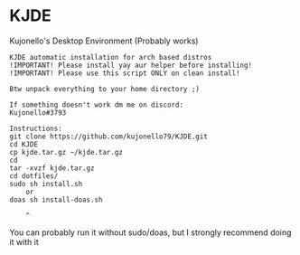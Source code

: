 # KJDE
Kujonello's Desktop Environment (Probably works)

	KJDE automatic installation for arch based distros
	!IMPORTANT! Please install yay aur helper before installing!
	!IMPORTANT! Please use this script ONLY on clean install!

	Btw unpack everything to your home directory ;)

	If something doesn't work dm me on discord:
	Kujonello#3793

	Instructions:
	git clone https://github.com/kujonello79/KJDE.git
	cd KJDE
	cp kjde.tar.gz ~/kjde.tar.gz
	cd
	tar -xvzf kjde.tar.gz
	cd dotfiles/
	sudo sh install.sh
		or
	doas sh install-doas.sh
	
		^
You can probably run it without sudo/doas, but I strongly recommend doing it with it
